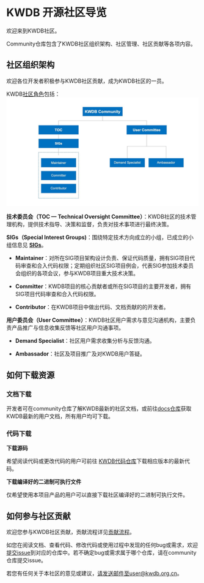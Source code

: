 # KWDB 开源社区导览

欢迎来到KWDB社区。

Community仓库包含了KWDB社区组织架构、社区管理、社区贡献等各项内容。  

## 社区组织架构

欢迎各位开发者积极参与KWDB社区贡献，成为KWDB社区的一员。

KWDB[社区角色](./Community_roles.md)包括：
![img](figures/community.JPEG)

**技术委员会（TOC — Technical Oversight Committee）**：KWDB社区的技术管理机构，提供技术指导、决策和监督，负责对技术事项进行最终决策。

 **SIGs（Special Interest Groups)**：围绕特定技术方向成立的小组，已成立的小组信息见 **[SIGs](./SIGs.md)**。

- **Maintainer**：对所在SIG项目架构设计负责、保证代码质量，拥有SIG项目代码审查和合入代码权限；定期组织社区SIG项目例会，代表SIG参加技术委员会组织的各项会议，参与KWDB项目重大技术决策。

- **Committer**：KWDB项目的核心贡献者或所在SIG项目的主要开发者，拥有SIG项目代码审查和合入代码权限。

- **Contributor**：在KWDB项目中做出代码、文档贡献的的开发者。

**用户委员会（User Committee）**：KWDB社区用户需求与意见沟通机构，主要负责产品推广与信息收集反馈等社区用户沟通事项。

- **Demand Specialist**：社区用户需求收集分析与反馈沟通。

- **Ambassador**：社区及项目推广及对KWDB用户答疑。

## 如何下载资源

### 文档下载

开发者可在community仓库了解KWDB最新的社区文档，或前往[docs仓库](https://gitee.com/kwdb/docs)获取KWDB最新的用户文档，所有用户均可下载。

### 代码下载

**下载源码**

希望阅读代码或更改代码的用户可前往 [KWDB代码仓库](https://gitee.com/kwdb/kwdb)下载相应版本的最新代码。

**下载编译好的二进制可执行文件**

仅希望使用本项目产品的用户可以直接下载社区编译好的二进制可执行文件。

## 如何参与社区贡献
欢迎您参与KWDB社区贡献，贡献流程详见[贡献流程](./Contribution_process.md)。

如您在阅读文档、查看代码、修改代码或使用过程中发现的任何bug或需求，欢迎[提交issue](./Issue_submission_guidelines.md)到对应的仓库中。若不确定bug或需求属于哪个仓库，请在community仓库提交issue。

若您有任何关于本社区的意见或建议，请发送邮件至user@kwdb.org.cn。